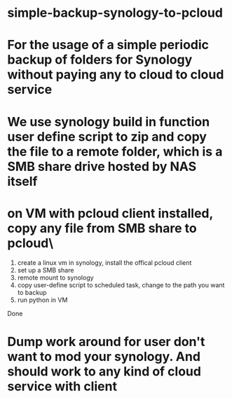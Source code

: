 # simple-backup-synology-to-pcloud
# For the usage of a simple periodic backup of folders for Synology without paying any to cloud to cloud service
# We use synology build in function user define script to zip and copy the file to a remote folder, which is a SMB share drive hosted by NAS itself
# on VM with pcloud client installed, copy any file from SMB share to pcloud\

1. create a linux vm in synology, install the offical pcloud client
2. set up a SMB share
3. remote mount to synology
4. copy user-define script to scheduled task, change to the path you want to backup
5. run python in VM

Done

# Dump work around for user don't want to mod your synology. And should work to any kind of cloud service with client
